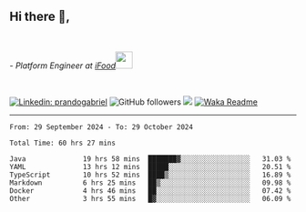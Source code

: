 <h2>Hi there  👋,</h2> </br>

<p><em>- Platform Engineer at <a href="https://www.ifood.com.br/">iFood</a><img src="https://media.giphy.com/media/WUlplcMpOCEmTGBtBW/giphy.gif" width="30"> 
</em></p></br>


[![Linkedin: prandogabriel](https://img.shields.io/badge/-prandogabriel-blue?style=flat-square&logo=Linkedin&logoColor=white&link=https://www.linkedin.com/in/prandogabriel/)](https://www.linkedin.com/in/prandogabriel)
![GitHub followers](https://img.shields.io/github/followers/prandogabriel?label=Follow&style=social)
![](https://visitor-badge.glitch.me/badge?page_id=prandogabriel.prandogabriel)
[![Waka Readme](https://github.com/prandogabriel/prandogabriel/actions/workflows/update-stats.yml.yml/badge.svg)](https://github.com/prandogabriel/prandogabriel/actions/workflows/update-stats.yml.yml)

---

<!--START_SECTION:waka-->

```golang
From: 29 September 2024 - To: 29 October 2024

Total Time: 60 hrs 27 mins

Java              19 hrs 58 mins  ███████▓░░░░░░░░░░░░░░░░░   31.03 %
YAML              13 hrs 12 mins  █████░░░░░░░░░░░░░░░░░░░░   20.51 %
TypeScript        10 hrs 52 mins  ████▒░░░░░░░░░░░░░░░░░░░░   16.89 %
Markdown          6 hrs 25 mins   ██▒░░░░░░░░░░░░░░░░░░░░░░   09.98 %
Docker            4 hrs 46 mins   ██░░░░░░░░░░░░░░░░░░░░░░░   07.42 %
Other             3 hrs 55 mins   █▓░░░░░░░░░░░░░░░░░░░░░░░   06.09 %
```

<!--END_SECTION:waka-->
